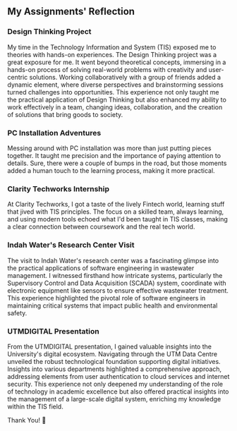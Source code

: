 ## My Assignments' Reflection

### Design Thinking Project

My time in the Technology Information and System (TIS) exposed me to theories with hands-on experiences. The Design Thinking project was a great exposure for me. It went beyond theoretical concepts, immersing in a hands-on process of solving real-world problems with creativity and user-centric solutions. Working collaboratively with a group of friends added a dynamic element, where diverse perspectives and brainstorming sessions turned challenges into opportunities. This experience not only taught me the practical application of Design Thinking but also enhanced my ability to work effectively in a team, changing ideas, collaboration, and the creation of solutions that bring goods to society.

### PC Installation Adventures

Messing around with PC installation was more than just putting pieces together. It taught me precision and the importance of paying attention to details. Sure, there were a couple of bumps in the road, but those moments added a human touch to the learning process, making it more practical.

### Clarity Techworks Internship

At Clarity Techworks, I got a taste of the lively Fintech world, learning stuff that jived with TIS principles. The focus on a skilled team, always learning, and using modern tools echoed what I'd been taught in TIS classes, making a clear connection between coursework and the real tech world.

### Indah Water's Research Center Visit

The visit to Indah Water's research center was a fascinating glimpse into the practical applications of software engineering in wastewater management. I witnessed firsthand how intricate systems, particularly the Supervisory Control and Data Acquisition (SCADA) system, coordinate with electronic equipment like sensors to ensure effective wastewater treatment. This experience highlighted the pivotal role of software engineers in maintaining critical systems that impact public health and environmental safety.

### UTMDIGITAL Presentation

From the UTMDIGITAL presentation, I gained valuable insights into the University's digital ecosystem. Navigating through the UTM Data Centre unveiled the robust technological foundation supporting digital initiatives. Insights into various departments highlighted a comprehensive approach, addressing elements from user authentication to cloud services and internet security. This experience not only deepened my understanding of the role of technology in academic excellence but also offered practical insights into the management of a large-scale digital system, enriching my knowledge within the TIS field.

Thank You! 🚀

